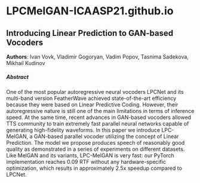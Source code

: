 # LPCMelGAN-ICAASP21.github.io

## Introducing Linear Prediction to GAN-based Vocoders

**Authors**: Ivan Vovk, Vladimir Gogoryan, Vadim Popov, Tasnima Sadekova, Mikhail Kudinov

##### Abstract
One of the most popular autoregressive neural vocoders LPCNet and its multi-band version FeatherWave achieved state-of-the-art efficiency because they were based on Linear Predictive Coding. However, their autoregressive nature is still one of the main limitations in terms of inference speed. At the same time, recent advances in GAN-based vocoders allowed TTS community to train extremely fast parallel neural networks capable of generating high-fidelity waveforms. In this paper we introduce LPC-MelGAN, a GAN-based parallel vocoder utilizing the concept of Linear Prediction. The model we propose produces speech of reasonably good quality as demonstrated in a series of experiments on different datasets. Like MelGAN and its variants, LPC-MelGAN is very fast: our PyTorch implementation reaches 0.09 RTF without any hardware-specific optimization, which results in approximately 2.5x speedup compared to LPCNet.

